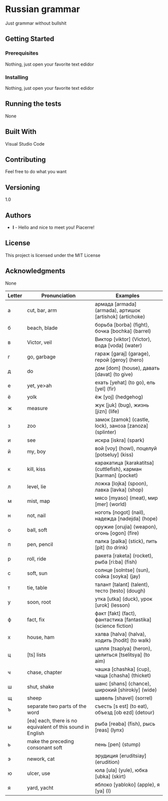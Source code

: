 # Russian grammar

Just grammar without bullshit

## Getting Started

### Prerequisites

Nothing, just open your favorite text edidor

### Installing

Nothing, just open your favorite text edidor

## Running the tests

None

## Built With

Visual Studio Code

## Contributing

Feel free to do what you want

## Versioning

1.0

## Authors

* **I** - Hello and nice to meet you! Piacerre!

## License

This project is licensed under the MIT License

## Acknowledgments

None

|Letter|Pronunciation|Examples|
|--- |--- |--- |
|a|cut, bar, arm|армада [armada] (armada), артишок [artishok] (artichoke)|
|б|beach, blade|борьба [borba] (fight), бочка [bochka] (barrel)|
|в|Victor, veil|Виктор [viktor] (Victor), вода [voda] (water)|
|г|go, garbage|гараж [garaj] (garage), герой [geroy] (hero)|
|д|do|дом [dom] (house), давать [davat] (to give)|
|е|yet, ye>ah|ехать [yehat] (to go), ель [yel] (fir)|
|ё|yolk|ёж [yoj] (hedgehog)|
|ж|measure|жук [juk] (bug), жизнь [jizn] (life)|
|з|zoo|замок [zamok] (castle, lock), заноза [zanoza] (splinter)|
|и|see|искра [iskra] (spark)|
|й|my, boy|вой [voy] (howl), поцелуй [potseluy] (kiss)|
|к|kill, kiss|каракатица [karakatitsa] (cuttlefish), карман [karman] (pocket)|
|л|level, lie|ложка [lojka] (spoon), лавка [lavka] (shop)|
|м|mist, map|мясо [myaso] (meat), мир [mer] (world)|
|н|not, nail|ноготь [nogot] (nail), надежда [nadejda] (hope)|
|о|ball, soft|оружие [orujia] (weapon), огонь [ogon] (fire)|
|п|pen, pencil|палка [palka] (stick), пить [pit] (to drink)|
|р|roll, ride|ракета [raketa] (rocket), рыба [ri:ba] (fish)|
|с|soft, sun|солнце [solntse] (sun), сойка [soyka] (jay)|
|т|tie, table|талант [talant] (talent), тесто [testo] (dough)|
|у|soon, root|утка [utka] (duck), урок [urok] (lesson)|
|ф|fact, fix|факт [fakt] (fact), фантастика [fantastika] (science fiction)|
|х|house, ham|халва [halva] (halva), ходить [hodit] (to walk)|
|ц|[ts] lists|цапля [tsaplya] (heron), целиться [tselitsya] (to aim)|
|ч|chase, chapter|чашка [chashka] (cup), чаща [chasha] (thicket)|
|ш|shut, shake|шанс [shans] (chance), широкий [shirokiy] (wide)|
|щ|sheep|щавель [shavel] (sorrel)|
|ъ|separate two parts of the word|съесть [s est] (to eat), объезд [ob ezd] (detour)|
|ы|[ea] each, there is no equivalent of this sound in English|рыба [reaba] (fish), рысь [reas] (lynx)|
|ь|make the preceding consonant soft|пень [pen] (stump)|
|э|nework, cat|эрудиция [eruditsiay] (erudition)|
|ю|ulcer, use|юла [ula] (yule), юбка [ubka] (skirt)|
|я|yard, yacht|яблоко [yabloko] (apple), я [ya] (I)|